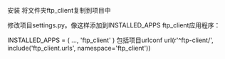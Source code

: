 安装
将文件夹ftp_client复制到项目中

修改项目settings.py。像这样添加到INSTALLED_APPS ftp_client应用程序：

INSTALLED_APPS = (
    ..., 
    'ftp_client'
)
包括项目urlconf url(r'^ftp-client/', include('ftp_client.urls', namespace='ftp_client'))
